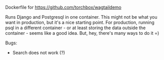 

Dockerfile for https://github.com/torchbox/wagtaildemo

Runs Django and Postgresql in one container. This might not be what you want in production, but it's a nice starting point. For production, running psql in a different container - or at least storing the data outside the container - seems like a good idea. But, hey, there's many ways to do it =) 

Bugs:
 - Search does not work (?)
